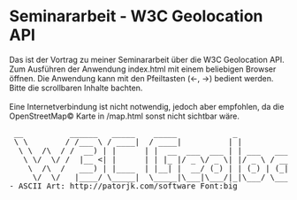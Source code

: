 # Seminararbeit - W3C Geolocation API
Das ist der Vortrag zu meiner Seminararbeit über die W3C Geolocation API. 
Zum Ausführen der Anwendung index.html mit einem beliebigen Browser öffnen. 
Die Anwendung kann mit den Pfeiltasten (<-, ->) bedient werden. 
Bitte die scrollbaren Inhalte bachten.
<br>
<br>
Eine Internetverbindung ist nicht notwendig, jedoch aber empfohlen, da die 
OpenStreetMap© Karte in /map.html sonst nicht sichtbar wäre.

<pre>
 __          ______   _____    _____            _                 _   _                        _____ _____
 \ \        / /___ \ / ____|  / ____|          | |               | | (_)                 /\   |  __ \_   _|
  \ \  /\  / /  __) | |      | |  __  ___  ___ | | ___   ___ __ _| |_ _  ___  _ __      /  \  | |__) || |
   \ \/  \/ /  |__ <| |      | | |_ |/ _ \/ _ \| |/ _ \ / __/ _` | __| |/ _ \| '_ \    / /\ \ |  ___/ | |
    \  /\  /   ___) | |____  | |__| |  __/ (_) | | (_) | (_| (_| | |_| | (_) | | | |  / ____ \| |    _| |_
     \/  \/   |____/ \_____|  \_____|\___|\___/|_|\___/ \___\__,_|\__|_|\___/|_| |_| /_/    \_\_|   |_____|
- ASCII Art: http://patorjk.com/software Font:big
</pre>               
